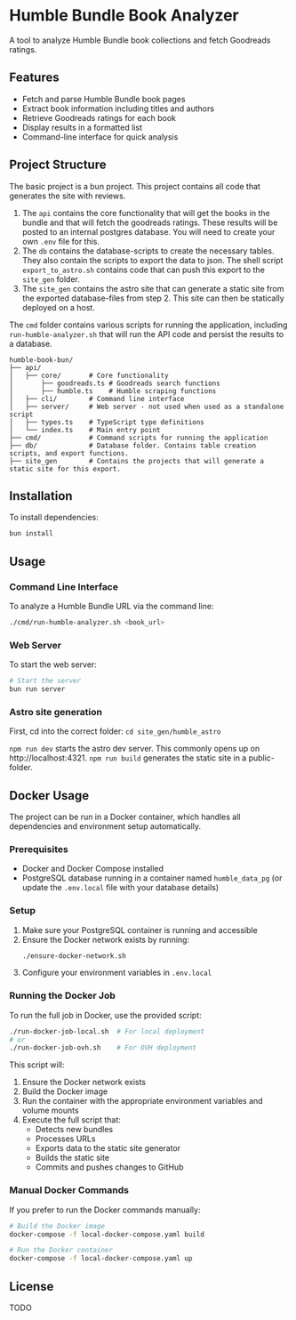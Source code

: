 # Humble Bundle Book Analyzer

A tool to analyze Humble Bundle book collections and fetch Goodreads ratings.

## Features

- Fetch and parse Humble Bundle book pages
- Extract book information including titles and authors
- Retrieve Goodreads ratings for each book
- Display results in a formatted list
- Command-line interface for quick analysis

## Project Structure

The basic project is a bun project.
This project contains all code that generates the site with reviews.

1. The `api` contains the core functionality that will get the books in the bundle and that will fetch the goodreads ratings.
   These results will be posted to an internal postgres database. You will need to create your own `.env` file for this.
2. The `db` contains the database-scripts to create the necessary tables. 
   They also contain the scripts to export the data to json. 
   The shell script `export_to_astro.sh` contains code that can push this export to the `site_gen` folder.
3. The `site_gen` contains the astro site that can generate a static site from the exported database-files from step 2. 
   This site can then be statically deployed on a host.

The `cmd` folder contains various scripts for running the application, including `run-humble-analyzer.sh` that will run the API code and persist the results to a database.

```
humble-book-bun/
├── api/
│   ├── core/       # Core functionality
│       ├── goodreads.ts # Goodreads search functions
│       ├── humble.ts    # Humble scraping functions
│   ├── cli/        # Command line interface 
│   ├── server/     # Web server - not used when used as a standalone script
│   ├── types.ts    # TypeScript type definitions
│   └── index.ts    # Main entry point
├── cmd/            # Command scripts for running the application
├── db/             # Database folder. Contains table creation scripts, and export functions.
├── site_gen        # Contains the projects that will generate a static site for this export.
```

## Installation

To install dependencies:

```bash
bun install
```

## Usage

### Command Line Interface

To analyze a Humble Bundle URL via the command line:

```bash
./cmd/run-humble-analyzer.sh <book_url>
```

### Web Server

To start the web server:

```bash
# Start the server
bun run server
```

### Astro site generation

First, cd into the correct folder: `cd site_gen/humble_astro`

`npm run dev` starts the astro dev server. This commonly opens up on http://localhost:4321.
`npm run build` generates the static site in a public-folder.

## Docker Usage

The project can be run in a Docker container, which handles all dependencies and environment setup automatically.

### Prerequisites

- Docker and Docker Compose installed
- PostgreSQL database running in a container named `humble_data_pg` (or update the `.env.local` file with your database details)

### Setup

1. Make sure your PostgreSQL container is running and accessible
2. Ensure the Docker network exists by running:
   ```bash
   ./ensure-docker-network.sh
   ```
3. Configure your environment variables in `.env.local`

### Running the Docker Job

To run the full job in Docker, use the provided script:

```bash
./run-docker-job-local.sh  # For local deployment
# or
./run-docker-job-ovh.sh    # For OVH deployment
```

This script will:
1. Ensure the Docker network exists
2. Build the Docker image
3. Run the container with the appropriate environment variables and volume mounts
4. Execute the full script that:
   - Detects new bundles
   - Processes URLs
   - Exports data to the static site generator
   - Builds the static site
   - Commits and pushes changes to GitHub

### Manual Docker Commands

If you prefer to run the Docker commands manually:

```bash
# Build the Docker image
docker-compose -f local-docker-compose.yaml build

# Run the Docker container
docker-compose -f local-docker-compose.yaml up
```

## License
TODO
